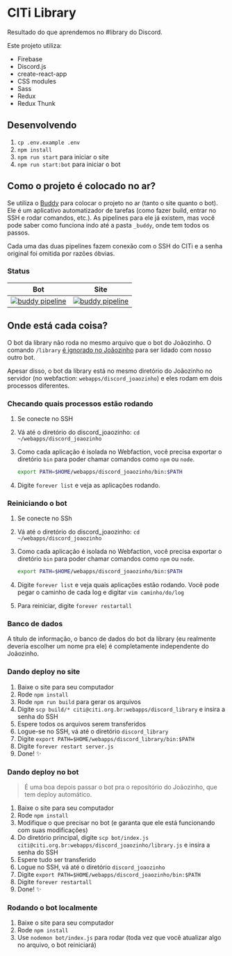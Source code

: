 # CITi Library
Resultado do que aprendemos no #library do Discord.

Este projeto utiliza:
- Firebase
- Discord.js
- create-react-app
- CSS modules
- Sass
- Redux
- Redux Thunk

## Desenvolvendo
1. `cp .env.example .env`
1. `npm install`
1. `npm run start` para iniciar o site
1. `npm run start:bot` para iniciar o bot

## Como o projeto é colocado no ar?
Se utiliza o [Buddy](https://buddy.works/) para colocar o projeto no ar (tanto o site quanto o bot). Ele é um aplicativo automatizador de tarefas (como fazer build, entrar no SSH e rodar comandos, etc.). As pipelines para ele já existem, mas você pode saber como funciona indo até a pasta `_buddy`, onde tem todos os passos.

Cada uma das duas pipelines fazem conexão com o SSH do CITi e a senha original foi omitida por razões óbvias.

### Status
| Bot | Site |
-|-
| [![buddy pipeline](https://app.buddy.works/vanessafreitasb/citi-library/pipelines/pipeline/152547/badge.svg?token=743e278b5a9f501cf4d88bd593dafe3c4663b937b24d8e63b77e6716bc58d082 "buddy pipeline")](https://app.buddy.works/vanessafreitasb/citi-library/pipelines/pipeline/152547) | [![buddy pipeline](https://app.buddy.works/vanessafreitasb/citi-library/pipelines/pipeline/152546/badge.svg?token=743e278b5a9f501cf4d88bd593dafe3c4663b937b24d8e63b77e6716bc58d082 "buddy pipeline")](https://app.buddy.works/vanessafreitasb/citi-library/pipelines/pipeline/152546)


## Onde está cada coisa?
O bot da library não roda no mesmo arquivo que o bot do Joãozinho. O comando `/library` [é ignorado no Joãozinho](https://github.com/CITi-UFPE/discord-joaozinho/blob/master/bot.js#L186) para ser lidado com nosso outro bot.

Apesar disso, o bot da library está no mesmo diretório do Joãozinho no servidor (no webfaction: `webapps/discord_joaozinho`) e eles rodam em dois processos diferentes.

### Checando quais processos estão rodando
1. Se conecte no SSH
1. Vá até o diretório do discord_joaozinho: `cd ~/webapps/discord_joaozinho`
1. Como cada aplicação é isolada no Webfaction, você precisa exportar o diretório `bin` para poder chamar comandos como `npm` ou `node`.

    ```bash
    export PATH=$HOME/webapps/discord_joaozinho/bin:$PATH
    ```
1. Digite `forever list` e veja as aplicações rodando.

### Reiniciando o bot
1. Se conecte no SSh
1. Vá até o diretório do discord_joaozinho: `cd ~/webapps/discord_joaozinho`
1. Como cada aplicação é isolada no Webfaction, você precisa exportar o diretório `bin` para poder chamar comandos como `npm` ou `node`.

    ```bash
    export PATH=$HOME/webapps/discord_joaozinho/bin:$PATH
    ```
1. Digite `forever list` e veja quais aplicações estão rodando. Você pode pegar o caminho de cada log e digitar `vim caminho/do/log`
1. Para reiniciar, digite `forever restartall`

### Banco de dados
A título de informação, o banco de dados do bot da library (eu realmente deveria escolher um nome pra ele) é completamente independente do Joãozinho.

### Dando deploy no site
1. Baixe o site para seu computador
1. Rode `npm install`
1. Rode `npm run build` para gerar os arquivos
1. Digite `scp build/* citi@citi.org.br:webapps/discord_library` e insira a senha do SSH
1. Espere todos os arquivos serem transferidos
1. Logue-se no SSH, vá até o diretório `discord_library`
1. Digite `export PATH=$HOME/webapps/discord_library/bin:$PATH`
1. Digite `forever restart server.js`
1. Done! :sparkles:

### Dando deploy no bot
> É uma boa depois passar o bot pra o repositório do Joãozinho, que tem deploy automático.
1. Baixe o site para seu computador
1. Rode `npm install`
1. Modifique o que precisar no bot (e garanta que ele está funcionando com suas modificações)
1. Do diretório principal, digite `scp bot/index.js citi@citi.org.br:webapps/discord_joaozinho/library.js` e insira a senha do SSH
1. Espere tudo ser transferido
1. Logue no SSH, vá até o diretório `discord_joaozinho`
1. Digite `export PATH=$HOME/webapps/discord_joaozinho/bin:$PATH`
1. Digite `forever restartall`
1. Done! :sparkles:

### Rodando o bot localmente
1. Baixe o site para seu computador
1. Rode `npm install`
1. Use `nodemon bot/index.js` para rodar (toda vez que você atualizar algo no arquivo, o bot reiniciará)
